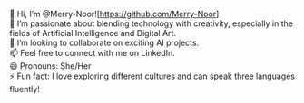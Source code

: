 👋 Hi, I’m @Merry-Noor![https://github.com/Merry-Noor]<br>
👀 I’m passionate about blending technology with creativity, especially in the fields of Artificial Intelligence and Digital Art.<br>
💞️ I’m looking to collaborate on exciting AI projects.<br>
📫 Feel free to connect with me on LinkedIn.<br>
😄 Pronouns: She/Her<br>
⚡ Fun fact: I love exploring different cultures and can speak three languages fluently!<br>
